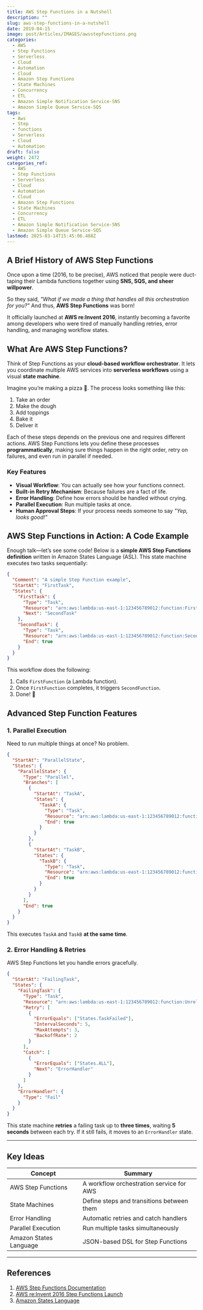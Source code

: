 ```yaml
---
title: AWS Step Functions in a Nutshell
description: ""
slug: aws-step-functions-in-a-nutshell
date: 2019-04-15
image: post/Articles/IMAGES/awsstepfunctions.png
categories:
  - AWS
  - Step Functions
  - Serverless
  - Cloud
  - Automation
  - Cloud
  - Amazon Step Functions
  - State Machines
  - Concurrency
  - ETL
  - Amazon Simple Notification Service-SNS
  - Amazon Simple Queue Service-SQS
tags:
  - Aws
  - Step
  - functions
  - Serverless
  - Cloud
  - Automation
draft: false
weight: 2472
categories_ref:
  - AWS
  - Step Functions
  - Serverless
  - Cloud
  - Automation
  - Cloud
  - Amazon Step Functions
  - State Machines
  - Concurrency
  - ETL
  - Amazon Simple Notification Service-SNS
  - Amazon Simple Queue Service-SQS
lastmod: 2025-03-14T15:45:06.488Z
---
```

<!-- 
# AWS Step Functions in a Nutshell

Alright, buckle up, because today we’re diving deep into **AWS Step Functions**—Amazon’s way of making sure your cloud applications don’t descend into chaos.

You know those flowcharts you draw on a whiteboard while pretending to understand microservices? Yeah, AWS Step Functions basically turn those into reality, minus the dry-erase smudges and existential dread. -->

## A Brief History of AWS Step Functions

Once upon a time (2016, to be precise), AWS noticed that people were duct-taping their Lambda functions together using **SNS, SQS, and sheer willpower**.

So they said, *"What if we made a thing that handles all this orchestration for you?"* And thus, **AWS Step Functions** was born!

It officially launched at **AWS re:Invent 2016**, instantly becoming a favorite among developers who were tired of manually handling retries, error handling, and managing workflow states.

## What Are AWS Step Functions?

Think of Step Functions as your **cloud-based workflow orchestrator**. It lets you coordinate multiple AWS services into **serverless workflows** using a visual **state machine**.

Imagine you’re making a pizza 🍕. The process looks something like this:

1. Take an order
2. Make the dough
3. Add toppings
4. Bake it
5. Deliver it

Each of these steps depends on the previous one and requires different actions. AWS Step Functions lets you define these processes **programmatically**, making sure things happen in the right order, retry on failures, and even run in parallel if needed.

### Key Features

* **Visual Workflow**: You can actually see how your functions connect.
* **Built-in Retry Mechanism**: Because failures are a fact of life.
* **Error Handling**: Define how errors should be handled without crying.
* **Parallel Execution**: Run multiple tasks at once.
* **Human Approval Steps**: If your process needs someone to say *"Yep, looks good!"*

## AWS Step Functions in Action: A Code Example

Enough talk—let’s see some code! Below is a **simple AWS Step Functions definition** written in Amazon States Language (ASL). This state machine executes two tasks sequentially:

```json
{
  "Comment": "A simple Step Function example",
  "StartAt": "FirstTask",
  "States": {
    "FirstTask": {
      "Type": "Task",
      "Resource": "arn:aws:lambda:us-east-1:123456789012:function:FirstFunction",
      "Next": "SecondTask"
    },
    "SecondTask": {
      "Type": "Task",
      "Resource": "arn:aws:lambda:us-east-1:123456789012:function:SecondFunction",
      "End": true
    }
  }
}
```

This workflow does the following:

1. Calls `FirstFunction` (a Lambda function).
2. Once `FirstFunction` completes, it triggers `SecondFunction`.
3. Done! 🎉

## Advanced Step Function Features

### 1. **Parallel Execution**

Need to run multiple things at once? No problem.

```json
{
  "StartAt": "ParallelState",
  "States": {
    "ParallelState": {
      "Type": "Parallel",
      "Branches": [
        {
          "StartAt": "TaskA",
          "States": {
            "TaskA": {
              "Type": "Task",
              "Resource": "arn:aws:lambda:us-east-1:123456789012:function:TaskA",
              "End": true
            }
          }
        },
        {
          "StartAt": "TaskB",
          "States": {
            "TaskB": {
              "Type": "Task",
              "Resource": "arn:aws:lambda:us-east-1:123456789012:function:TaskB",
              "End": true
            }
          }
        }
      ],
      "End": true
    }
  }
}
```

This executes `TaskA` and `TaskB` **at the same time**.

### 2. **Error Handling & Retries**

AWS Step Functions let you handle errors gracefully.

```json
{
  "StartAt": "FailingTask",
  "States": {
    "FailingTask": {
      "Type": "Task",
      "Resource": "arn:aws:lambda:us-east-1:123456789012:function:UnreliableFunction",
      "Retry": [
        {
          "ErrorEquals": ["States.TaskFailed"],
          "IntervalSeconds": 5,
          "MaxAttempts": 3,
          "BackoffRate": 2
        }
      ],
      "Catch": [
        {
          "ErrorEquals": ["States.ALL"],
          "Next": "ErrorHandler"
        }
      ]
    },
    "ErrorHandler": {
      "Type": "Fail"
    }
  }
}
```

This state machine **retries** a failing task up to **three times**, waiting **5 seconds** between each try. If it still fails, it moves to an `ErrorHandler` state.

<!-- ## Final Thoughts

AWS Step Functions are like that **super-organized friend** who plans your road trip, books the hotels, and remembers where you left your keys.

They help you build resilient, scalable, and maintainable workflows in the cloud. So if you’re still manually gluing AWS services together, it might be time to give Step Functions a shot! -->

***

## Key Ideas

| Concept                | Summary                                   |
| ---------------------- | ----------------------------------------- |
| AWS Step Functions     | A workflow orchestration service for AWS  |
| State Machines         | Define steps and transitions between them |
| Error Handling         | Automatic retries and catch handlers      |
| Parallel Execution     | Run multiple tasks simultaneously         |
| Amazon States Language | JSON-based DSL for Step Functions         |

***

## References

1. [AWS Step Functions Documentation](https://docs.aws.amazon.com/step-functions/latest/dg/welcome.html)
2. [AWS re:Invent 2016 Step Functions Launch](https://aws.amazon.com/blogs/aws/new-aws-step-functions-build-distributed-applications-using-visual-workflows/)
3. [Amazon States Language](https://states-language.net/spec.html)

